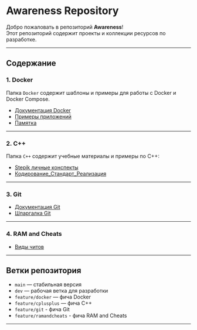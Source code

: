 # Awareness Repository

Добро пожаловать в репозиторий **Awareness**!  
Этот репозиторий содержит проекты и коллекции ресурсов по разработке.

---

## Содержание

### 1. Docker
Папка `Docker` содержит шаблоны и примеры для работы с Docker и Docker Compose.  
- [Документация Docker](Docker/Documentation.md)  
- [Примеры приложений](Docker/resources/template/)  
- [Памятка](Docker/Jotting.md)  

---

### 2. C++
Папка `C++` содержит учебные материалы и примеры по C++:  
- [Stepik личные конспекты](C++/Abstract_Stepik/)  
- [Кодирование_Стандарт_Реализация](C++/Coding_Implementation_Standard/)  

---

### 3. Git
- [Документация Git](Git/Documentation.md)  
- [Шпаргалка Git](Git/Jotting.md)  

---

### 4. RAM and Cheats
- [Виды читов](RAM_and_Cheats/Types_of_cheats)   

---

## Ветки репозитория
- `main` — стабильная версия  
- `dev` — рабочая ветка для разработки  
- `feature/docker` — фича Docker  
- `feature/cplusplus` — фича C++ 
- `feature/git` - фича Git
- `feature/ramandcheats` - фича RAM and Cheats

---